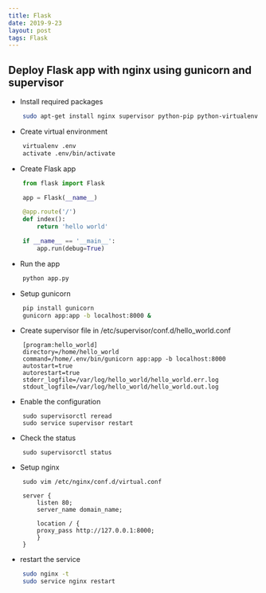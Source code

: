 ```yaml
---
title: Flask
date: 2019-9-23
layout: post
tags: Flask
---
```



## Deploy Flask app with nginx using gunicorn and supervisor

* Install required packages

```bash
    sudo apt-get install nginx supervisor python-pip python-virtualenv
```

* Create virtual environment

```bash
    virtualenv .env
    activate .env/bin/activate
```

* Create Flask app

```python
    from flask import Flask

    app = Flask(__name__)

    @app.route('/')
    def index():
        return 'hello world'

    if __name__ == '__main__':
        app.run(debug=True)
```

* Run the app

```bash
    python app.py
```

* Setup gunicorn

```bash
    pip install gunicorn
    gunicorn app:app -b localhost:8000 &
```

* Create supervisor file in /etc/supervisor/conf.d/hello_world.conf

```
    [program:hello_world]
    directory=/home/hello_world
    command=/home/.env/bin/gunicorn app:app -b localhost:8000
    autostart=true
    autorestart=true
    stderr_logfile=/var/log/hello_world/hello_world.err.log
    stdout_logfile=/var/log/hello_world/hello_world.out.log
```

* Enable the configuration

```
    sudo supervisorctl reread
    sudo service supervisor restart
```

* Check the status

```
    sudo supervisorctl status
```

* Setup nginx 

```
    sudo vim /etc/nginx/conf.d/virtual.conf
```

```
    server {
        listen 80;
        server_name domain_name;

        location / {
    	proxy_pass http://127.0.0.1:8000;
        }
    }
```

* restart the service

```bash
    sudo nginx -t
    sudo service nginx restart
```
